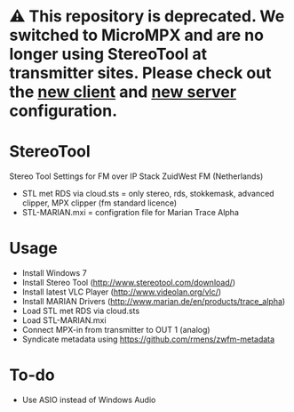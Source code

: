 # ⚠️ This repository is deprecated. We switched to MicroMPX and are no longer using StereoTool at transmitter sites. Please check out the [new client]([url](https://github.com/oszuidwest/rpi-umpx-decoder)) and [new server]([url](https://github.com/oszuidwest/liquidsoap-ubuntu)) configuration.

# StereoTool
Stereo Tool Settings for FM over IP Stack ZuidWest FM (Netherlands)

- STL met RDS via cloud.sts = only stereo, rds, stokkemask, advanced clipper, MPX clipper (fm standard licence)
- STL-MARIAN.mxi = configration file for Marian Trace Alpha

# Usage
- Install Windows 7
- Install Stereo Tool (http://www.stereotool.com/download/)
- Install latest VLC Player (http://www.videolan.org/vlc/)
- Install MARIAN Drivers (http://www.marian.de/en/products/trace_alpha)
- Load STL met RDS via cloud.sts
- Load STL-MARIAN.mxi
- Connect MPX-in from transmitter to OUT 1 (analog)
- Syndicate metadata using https://github.com/rmens/zwfm-metadata

# To-do
- Use ASIO instead of Windows Audio
